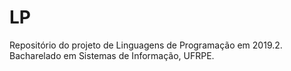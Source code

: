 # LP
Repositório do projeto de Linguagens de Programação em 2019.2. Bacharelado em Sistemas de Informação, UFRPE.
